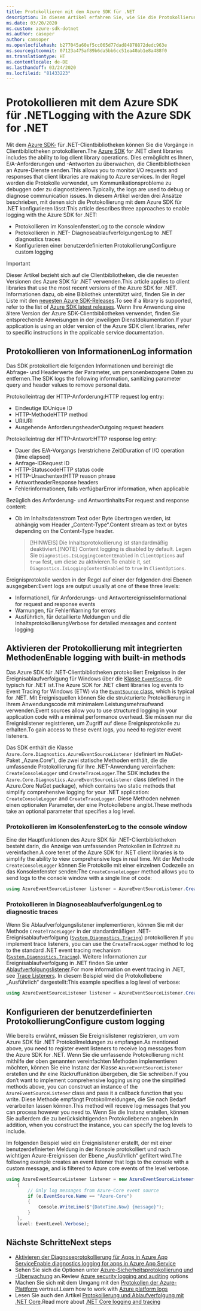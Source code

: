 ```yaml
---
title: Protokollieren mit dem Azure SDK für .NET
description: In diesem Artikel erfahren Sie, wie Sie die Protokollierung mit dem Azure SDK für .NET-Clientbibliotheken einrichten.
ms.date: 03/20/2020
ms.custom: azure-sdk-dotnet
ms.author: casoper
author: camsoper
ms.openlocfilehash: b277045a60ef5cc065d77dad84878872dedc963e
ms.sourcegitcommit: 07123a475af89b6da5bb6cc51ea40ab1e8a488f0
ms.translationtype: HT
ms.contentlocale: de-DE
ms.lasthandoff: 03/24/2020
ms.locfileid: "81433223"
---
```

# <a name="logging-with-the-azure-sdk-for-net"></a><span data-ttu-id="ea716-103">Protokollieren mit dem Azure SDK für .NET</span><span class="sxs-lookup"><span data-stu-id="ea716-103">Logging with the Azure SDK for .NET</span></span>

<span data-ttu-id="ea716-104">Mit dem [Azure SDK-](https://azure.microsoft.com/downloads/) für .NET-Clientbibliotheken können Sie die Vorgänge in Clientbibliotheken protokollieren.</span><span class="sxs-lookup"><span data-stu-id="ea716-104">The [Azure SDK](https://azure.microsoft.com/downloads/) for .NET client libraries includes the ability to log client library operations.</span></span> <span data-ttu-id="ea716-105">Dies ermöglicht es Ihnen, E/A-Anforderungen und -Antworten zu überwachen, die Clientbibliotheken an Azure-Dienste senden.</span><span class="sxs-lookup"><span data-stu-id="ea716-105">This allows you to monitor I/O requests and responses that client libraries are making to Azure services.</span></span> <span data-ttu-id="ea716-106">In der Regel werden die Protokolle verwendet, um Kommunikationsprobleme zu debuggen oder zu diagnostizieren.</span><span class="sxs-lookup"><span data-stu-id="ea716-106">Typically, the logs are used to debug or diagnose communication issues.</span></span> <span data-ttu-id="ea716-107">In diesem Artikel werden drei Ansätze beschrieben, mit denen sich die Protokollierung mit dem Azure SDK für .NET konfigurieren lässt:</span><span class="sxs-lookup"><span data-stu-id="ea716-107">This article describes three approaches to enable logging with the Azure SDK for .NET:</span></span>

- <span data-ttu-id="ea716-108">Protokollieren im Konsolenfenster</span><span class="sxs-lookup"><span data-stu-id="ea716-108">Log to the console window</span></span>
- <span data-ttu-id="ea716-109">Protokollieren in .NET- Diagnoseablaufverfolgungen</span><span class="sxs-lookup"><span data-stu-id="ea716-109">Log to .NET diagnostics traces</span></span>
- <span data-ttu-id="ea716-110">Konfigurieren einer benutzerdefinierten Protokollierung</span><span class="sxs-lookup"><span data-stu-id="ea716-110">Configure custom logging</span></span>

> [!IMPORTANT]
> <span data-ttu-id="ea716-111">Dieser Artikel bezieht sich auf die Clientbibliotheken, die die neuesten Versionen des Azure SDK für .NET verwenden.</span><span class="sxs-lookup"><span data-stu-id="ea716-111">This article applies to client libraries that use the most recent versions of the Azure SDK for .NET.</span></span> <span data-ttu-id="ea716-112">Informationen dazu, ob eine Bibliothek unterstützt wird, finden Sie in der Liste mit den [neuesten Azure SDK-Releases](https://azure.github.io/azure-sdk/releases/latest/index.html).</span><span class="sxs-lookup"><span data-stu-id="ea716-112">To see if a library is supported, refer to the list of [Azure SDK latest releases](https://azure.github.io/azure-sdk/releases/latest/index.html).</span></span> <span data-ttu-id="ea716-113">Wenn Ihre Anwendung eine ältere Version der Azure SDK-Clientbibliotheken verwendet, finden Sie entsprechende Anweisungen in der jeweiligen Dienstdokumentation.</span><span class="sxs-lookup"><span data-stu-id="ea716-113">If your application is using an older version of the Azure SDK client libraries, refer to specific instructions in the applicable service documentation.</span></span>

## <a name="log-information"></a><span data-ttu-id="ea716-114">Protokollieren von Informationen</span><span class="sxs-lookup"><span data-stu-id="ea716-114">Log information</span></span>

<span data-ttu-id="ea716-115">Das SDK protokolliert die folgenden Informationen und bereinigt die Abfrage- und Headerwerte der Parameter, um personenbezogene Daten zu entfernen.</span><span class="sxs-lookup"><span data-stu-id="ea716-115">The SDK logs the following information, sanitizing parameter query and header values to remove personal data.</span></span>

<span data-ttu-id="ea716-116">Protokolleintrag der HTTP-Anforderung:</span><span class="sxs-lookup"><span data-stu-id="ea716-116">HTTP request log entry:</span></span>

- <span data-ttu-id="ea716-117">Eindeutige ID</span><span class="sxs-lookup"><span data-stu-id="ea716-117">Unique ID</span></span>
- <span data-ttu-id="ea716-118">HTTP-Methode</span><span class="sxs-lookup"><span data-stu-id="ea716-118">HTTP method</span></span>
- <span data-ttu-id="ea716-119">URI</span><span class="sxs-lookup"><span data-stu-id="ea716-119">URI</span></span>
- <span data-ttu-id="ea716-120">Ausgehende Anforderungsheader</span><span class="sxs-lookup"><span data-stu-id="ea716-120">Outgoing request headers</span></span>

<span data-ttu-id="ea716-121">Protokolleintrag der HTTP-Antwort:</span><span class="sxs-lookup"><span data-stu-id="ea716-121">HTTP response log entry:</span></span>

- <span data-ttu-id="ea716-122">Dauer des E/A-Vorgangs (verstrichene Zeit)</span><span class="sxs-lookup"><span data-stu-id="ea716-122">Duration of I/O operation (time elapsed)</span></span>
- <span data-ttu-id="ea716-123">Anfrage-ID</span><span class="sxs-lookup"><span data-stu-id="ea716-123">Request ID</span></span>
- <span data-ttu-id="ea716-124">HTTP-Statuscode</span><span class="sxs-lookup"><span data-stu-id="ea716-124">HTTP status code</span></span>
- <span data-ttu-id="ea716-125">HTTP-Ursachentext</span><span class="sxs-lookup"><span data-stu-id="ea716-125">HTTP reason phrase</span></span>
- <span data-ttu-id="ea716-126">Antwortheader</span><span class="sxs-lookup"><span data-stu-id="ea716-126">Response headers</span></span>
- <span data-ttu-id="ea716-127">Fehlerinformationen, falls verfügbar</span><span class="sxs-lookup"><span data-stu-id="ea716-127">Error information, when applicable</span></span>

<span data-ttu-id="ea716-128">Bezüglich des Anforderung- und Antwortinhalts:</span><span class="sxs-lookup"><span data-stu-id="ea716-128">For request and response content:</span></span>

- <span data-ttu-id="ea716-129">Ob im Inhaltsdatenstrom Text oder Byte übertragen werden, ist abhängig vom Header „Content-Type“.</span><span class="sxs-lookup"><span data-stu-id="ea716-129">Content stream as text or bytes depending on the Content-Type header.</span></span>
     > <span data-ttu-id="ea716-130">[!HINWEIS] Die Inhaltsprotokollierung ist standardmäßig deaktiviert.</span><span class="sxs-lookup"><span data-stu-id="ea716-130">[!NOTE} Content logging is disabled by default.</span></span> <span data-ttu-id="ea716-131">Legen Sie `Diagnostics.IsLoggingContentEnabled` in `ClientOptions` auf `true` fest, um diese zu aktivieren.</span><span class="sxs-lookup"><span data-stu-id="ea716-131">To enable it, set `Diagnostics.IsLoggingContentEnabled` to `true` in `ClientOptions`.</span></span>

<span data-ttu-id="ea716-132">Ereignisprotokolle werden in der Regel auf einer der folgenden drei Ebenen ausgegeben:</span><span class="sxs-lookup"><span data-stu-id="ea716-132">Event logs are output usually at one of these three levels:</span></span>

- <span data-ttu-id="ea716-133">Informationell, für Anforderungs- und Antwortereignisse</span><span class="sxs-lookup"><span data-stu-id="ea716-133">Informational for request and response events</span></span>
- <span data-ttu-id="ea716-134">Warnungen, für Fehler</span><span class="sxs-lookup"><span data-stu-id="ea716-134">Warning for errors</span></span>
- <span data-ttu-id="ea716-135">Ausführlich, für detaillierte Meldungen und die Inhaltsprotokollierung</span><span class="sxs-lookup"><span data-stu-id="ea716-135">Verbose for detailed messages and content logging</span></span>

## <a name="enable-logging-with-built-in-methods"></a><span data-ttu-id="ea716-136">Aktivieren der Protokollierung mit integrierten Methoden</span><span class="sxs-lookup"><span data-stu-id="ea716-136">Enable logging with built-in methods</span></span>

<span data-ttu-id="ea716-137">Das Azure SDK für .NET-Clientbibliotheken protokolliert Ereignisse in der Ereignisablaufverfolgung für Windows über die [Klasse `EventSource`](/dotnet/api/system.diagnostics.tracing.eventsource), die typisch für .NET ist.</span><span class="sxs-lookup"><span data-stu-id="ea716-137">The Azure SDK for .NET client libraries log events to Event Tracing for Windows (ETW) via the [`EventSource` class](/dotnet/api/system.diagnostics.tracing.eventsource), which is typical for .NET.</span></span> <span data-ttu-id="ea716-138">Mit Ereignisquellen können Sie die strukturierte Protokollierung in Ihrem Anwendungscode mit minimalem Leistungsmehraufwand verwenden.</span><span class="sxs-lookup"><span data-stu-id="ea716-138">Event sources allow you to use structured logging in your application code with a minimal performance overhead.</span></span> <span data-ttu-id="ea716-139">Sie müssen nur die Ereignislistener registrieren, um Zugriff auf diese Ereignisprotokolle zu erhalten.</span><span class="sxs-lookup"><span data-stu-id="ea716-139">To gain access to these event logs, you need to register event listeners.</span></span>

<span data-ttu-id="ea716-140">Das SDK enthält die Klasse `Azure.Core.Diagnostics.AzureEventSourceListener` (definiert im NuGet-Paket „Azure.Core“), die zwei statische Methoden enthält, die die umfassende Protokollierung für Ihre .NET-Anwendung vereinfachen: `CreateConsoleLogger` und `CreateTraceLogger`.</span><span class="sxs-lookup"><span data-stu-id="ea716-140">The SDK includes the `Azure.Core.Diagnostics.AzureEventSourceListener` class (defined in the Azure.Core NuGet package), which contains two static methods that simplify comprehensive logging for your .NET application: `CreateConsoleLogger` and `CreateTraceLogger`.</span></span> <span data-ttu-id="ea716-141">Diese Methoden nehmen einen optionalen Parameter, der eine Protokollebene angibt.</span><span class="sxs-lookup"><span data-stu-id="ea716-141">These methods take an optional parameter that specifies a log level.</span></span>

### <a name="log-to-the-console-window"></a><span data-ttu-id="ea716-142">Protokollieren im Konsolenfenster</span><span class="sxs-lookup"><span data-stu-id="ea716-142">Log to the console window</span></span>

<span data-ttu-id="ea716-143">Eine der Hauptfunktionen des Azure SDK für .NET-Clientbibliotheken besteht darin, die Anzeige von umfassenden Protokollen in Echtzeit zu vereinfachen.</span><span class="sxs-lookup"><span data-stu-id="ea716-143">A core tenet of the Azure SDK for .NET client libraries is to simplify the ability to view comprehensive logs in real time.</span></span> <span data-ttu-id="ea716-144">Mit der Methode `CreateConsoleLogger` können Sie Protokolle mit einer einzelnen Codezeile an das Konsolenfenster senden:</span><span class="sxs-lookup"><span data-stu-id="ea716-144">The `CreateConsoleLogger` method allows you to send logs to the console window with a single line of code:</span></span>

```csharp
using AzureEventSourceListener listener = AzureEventSourceListener.CreateConsoleLogger();
```

### <a name="log-to-diagnostic-traces"></a><span data-ttu-id="ea716-145">Protokollieren in Diagnoseablaufverfolgungen</span><span class="sxs-lookup"><span data-stu-id="ea716-145">Log to diagnostic traces</span></span>

<span data-ttu-id="ea716-146">Wenn Sie Ablaufverfolgungslistener implementieren, können Sie mit der Methode `CreateTraceLogger` in der standardmäßigen .NET-Ereignisablaufverfolgung ([`System.Diagnostics.Tracing`](https://docs.microsoft.com/dotnet/api/system.diagnostics.tracing)) protokollieren.</span><span class="sxs-lookup"><span data-stu-id="ea716-146">If you implement trace listeners, you can use the `CreateTraceLogger` method to log to the standard .NET event tracing mechanism ([`System.Diagnostics.Tracing`](https://docs.microsoft.com/dotnet/api/system.diagnostics.tracing)).</span></span> <span data-ttu-id="ea716-147">Weitere Informationen zur Ereignisablaufverfolgung in .NET finden Sie unter [Ablaufverfolgungslistener](https://docs.microsoft.com/dotnet/framework/debug-trace-profile/trace-listeners).</span><span class="sxs-lookup"><span data-stu-id="ea716-147">For more information on event tracing in .NET, see [Trace Listeners](https://docs.microsoft.com/dotnet/framework/debug-trace-profile/trace-listeners).</span></span> <span data-ttu-id="ea716-148">In diesem Beispiel wird die Protokollebene „Ausführlich“ dargestellt:</span><span class="sxs-lookup"><span data-stu-id="ea716-148">This example specifies a log level of verbose:</span></span>

```csharp
using AzureEventSourceListener listener = AzureEventSourceListener.CreateTraceLogger(EventLevel.Verbose);
```

## <a name="configure-custom-logging"></a><span data-ttu-id="ea716-149">Konfigurieren der benutzerdefinierten Protokollierung</span><span class="sxs-lookup"><span data-stu-id="ea716-149">Configure custom logging</span></span>

<span data-ttu-id="ea716-150">Wie bereits erwähnt, müssen Sie Ereignislistener registrieren, um vom Azure SDK für .NET Protokollmeldungen zu empfangen.</span><span class="sxs-lookup"><span data-stu-id="ea716-150">As mentioned above, you need to register event listeners to receive log messages from the Azure SDK for .NET.</span></span> <span data-ttu-id="ea716-151">Wenn Sie die umfassende Protokollierung nicht mithilfe der oben genannten vereinfachten Methoden implementieren möchten, können Sie eine Instanz der Klasse `AzureEventSourceListener` erstellen und ihr eine Rückruffunktion übergeben, die Sie schreiben.</span><span class="sxs-lookup"><span data-stu-id="ea716-151">If you don’t want to implement comprehensive logging using one the simplified methods above, you can construct an instance of the `AzureEventSourceListener` class and pass it a callback function that you write.</span></span> <span data-ttu-id="ea716-152">Diese Methode empfängt Protokollmeldungen, die Sie nach Bedarf verarbeiten lassen können.</span><span class="sxs-lookup"><span data-stu-id="ea716-152">This method will receive log messages that you can process however you need to.</span></span> <span data-ttu-id="ea716-153">Wenn Sie die Instanz erstellen, können Sie außerdem die zu berücksichtigenden Protokollebenen angeben.</span><span class="sxs-lookup"><span data-stu-id="ea716-153">In addition, when you construct the instance, you can specify the log levels to include.</span></span>

<span data-ttu-id="ea716-154">Im folgenden Beispiel wird ein Ereignislistener erstellt, der mit einer benutzerdefinierten Meldung in der Konsole protokolliert und nach wichtigen Azure-Ereignissen der Ebene „Ausführlich“ gefiltert wird.</span><span class="sxs-lookup"><span data-stu-id="ea716-154">The following example creates an event listener that logs to the console with a custom message, and is filtered to Azure core events of the level verbose.</span></span>

```csharp
using AzureEventSourceListener listener = new AzureEventSourceListener((e, message) =>
    {
        // Only log messages from Azure-Core event source
        if (e.EventSource.Name == "Azure-Core")
        {
            Console.WriteLine($"{DateTime.Now} {message}");
        }
    },
    level: EventLevel.Verbose);
```

## <a name="next-steps"></a><span data-ttu-id="ea716-155">Nächste Schritte</span><span class="sxs-lookup"><span data-stu-id="ea716-155">Next steps</span></span>

- [<span data-ttu-id="ea716-156">Aktivieren der Diagnoseprotokollierung für Apps in Azure App Service</span><span class="sxs-lookup"><span data-stu-id="ea716-156">Enable diagnostics logging for apps in Azure App Service</span></span>](https://docs.microsoft.com/azure/app-service/troubleshoot-diagnostic-logs)
- <span data-ttu-id="ea716-157">Sehen Sie sich die Optionen unter [Azure-Sicherheitsprotokollierung und -Überwachung](https://docs.microsoft.com/azure/security/fundamentals/log-audit) an.</span><span class="sxs-lookup"><span data-stu-id="ea716-157">Review [Azure security logging and auditing](https://docs.microsoft.com/azure/security/fundamentals/log-audit) options</span></span>
- <span data-ttu-id="ea716-158">Machen Sie sich mit dem Umgang mit den [Protokollen der Azure-Plattform](https://docs.microsoft.com/azure/azure-monitor/platform/platform-logs-overview) vertraut.</span><span class="sxs-lookup"><span data-stu-id="ea716-158">Learn how to work with [Azure platform logs](https://docs.microsoft.com/azure/azure-monitor/platform/platform-logs-overview)</span></span>
- <span data-ttu-id="ea716-159">Lesen Sie auch den Artikel [Protokollierung und Ablaufverfolgung mit .NET Core](https://docs.microsoft.com/dotnet/core/diagnostics/logging-tracing).</span><span class="sxs-lookup"><span data-stu-id="ea716-159">Read more about [.NET Core logging and tracing](https://docs.microsoft.com/dotnet/core/diagnostics/logging-tracing)</span></span>
